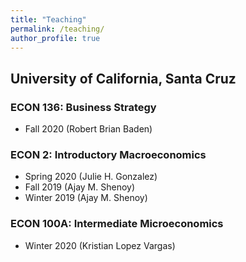 ```yaml
---
title: "Teaching"
permalink: /teaching/
author_profile: true
---
```


<h2> University of California, Santa Cruz </h2>

### ECON 136: Business Strategy
- Fall 2020 (Robert Brian Baden)

### ECON 2: Introductory Macroeconomics
- Spring 2020 (Julie H. Gonzalez)
- Fall 2019 (Ajay M. Shenoy)
- Winter 2019 (Ajay M. Shenoy)

### ECON 100A: Intermediate Microeconomics
- Winter 2020 (Kristian Lopez Vargas)



